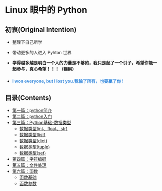 # Linux 眼中的 Python

## 初衷(Original Intention)

- 整理下自己所学
- 带动更多的人进入 Pyhton 世界
- **学得越多越是明白一个人的力量是不够的，我只是起了一个引子，希望你能一起参与，真心希望！！！（鞠躬）**


- #### <font color=3838bode>I won everyone, but I lost you.我输了所有，也要赢了你 !</font>

## 目录(Contents)

- [第一篇：python简介](python-dir/python01.md)
- [第二篇：python入门](python-dir/python02.md)
- [第三篇：Python基础-数据类型](python-dir/python03.md)
  - [数据类型(int、float、str)](python-dir/python03.md)
  - [数据类型(list)](python-dir/python04.md)
  - [数据类型(dict)](python-dir/python05.md)
  - [数据类型(tuple)](python-dir/python06.md)
  - [数据类型(set)](python-dir/python07.md)
- [第四篇：字符编码](python-dir/python08.md)
- [第五篇：文件处理](python-dir/python09.md)
- [第六篇：函数](python-dir/python10.md)
  - [函数基础](python-dir/python10.md)
  - [函数参数](python-dir/python11.md)
